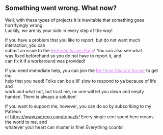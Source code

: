## Something went wrong. What now?

Well, with these types of projects it is inevitable that something goes horrifyingly wrong.  
Luckily, we are by your side in every step of the way!

If you have a problem that you like to report, but do not want much interaction, you can  
submit an issue to the <a style="color:#dd83f5" href="https://github.com/TopazTK/KH-ReFined/issues">Re:Fined Issues Page</a>! You can also see what  
was fixed beforehand so you do not have to report it, and  
can fix it if a workaround was provided!

If you need immediate help, you can join the <a style="color:#dd83f5" href="https://discord.gg/kh-refined">Re:Fined Discord Server</a> to get the  
help that you need! Folks can be a lil' slow to respond to ya because of life and  
work and what not, but trust me, no one will let you down and empty handed. There is always a solution!

If you want to support me, however, you can do so by subscribing to my Patreon  
at <a style="color:#dd83f5" href="https://www.patreon.com/topaztk">https://www.patreon.com/topaztk</a>! Every single cent spent here means the world to me, and  
whatever your heart can muster is fine! Everything counts!